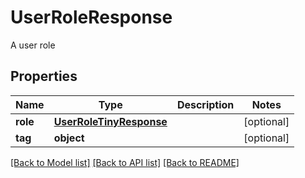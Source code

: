 # UserRoleResponse

A user role
## Properties
Name | Type | Description | Notes
------------ | ------------- | ------------- | -------------
**role** | [**UserRoleTinyResponse**](UserRoleTinyResponse.md) |  | [optional] 
**tag** | **object** |  | [optional] 

[[Back to Model list]](../README.md#documentation-for-models) [[Back to API list]](../README.md#documentation-for-api-endpoints) [[Back to README]](../README.md)


